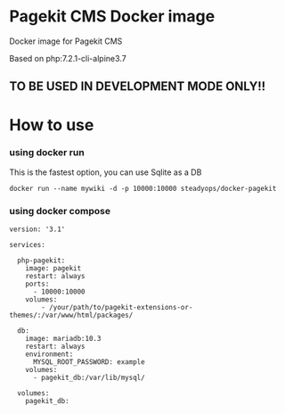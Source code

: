 # Pagekit CMS Docker image
Docker image for Pagekit CMS

Based on php:7.2.1-cli-alpine3.7

## TO BE USED IN DEVELOPMENT MODE ONLY!!

# How to use

### using docker run

This is the fastest option, you can use Sqlite as a DB

```
docker run --name mywiki -d -p 10000:10000 steadyops/docker-pagekit
```

### using docker compose

```
version: '3.1'

services:

  php-pagekit:
    image: pagekit
    restart: always
    ports:
      - 10000:10000
    volumes:
        - /your/path/to/pagekit-extensions-or-themes/:/var/www/html/packages/

  db:
    image: mariadb:10.3
    restart: always
    environment:
      MYSQL_ROOT_PASSWORD: example
    volumes:
      - pagekit_db:/var/lib/mysql/
      
  volumes:
    pagekit_db:

```
